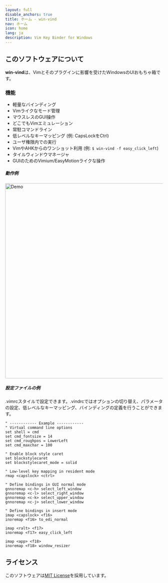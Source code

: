 ```yaml
---
layout: full
disable_anchors: true
title: ホーム - win-vind
nav: ホーム
icon: home
lang: ja
description: Vim Key Binder for Windows
---
```



## このソフトウェアについて  

**win-vind**は、Vimとそのプラグインに影響を受けたWindowsのUIおもちゃ箱です。


### 機能  
- 軽量なバインディング
- Vimライクなモード管理
- マウスレスのGUI操作
- どこでもVimエミュレーション
- 常駐コマンドライン
- 低レベルなキーマッピング (例: CapsLockをCtrl)
- ユーザ権限内での実行
- VimやAHKからのワンショット利用 (例: `$ win-vind -f easy_click_left`)
- タイルウィンドウマネージャ
- GUIのためのVimium/EasyMotionライクな操作


##### 動作例

<img src="{{ site.root }}/imgs/4xxdemo.gif?raw=true" title="Demo" width="624">  


##### 設定ファイルの例

.vimrcスタイルで設定できます。.vindrcではオプションの切り替え、パラメータの設定、低レベルなキーマッピング、バインディングの定義を行うことができます。


```vim
" ------------ Example ------------
" Virtual command line options
set shell = cmd
set cmd_fontsize = 14
set cmd_roughpos = LowerLeft
set cmd_maxchar = 100

" Enable block style caret
set blockstylecaret
set blockstylecaret_mode = solid

" Low-level key mapping in resident mode
rmap <capslock> <ctrl>

" Define bindings in GUI normal mode
gnnoremap <c-h> select_left_window
gnnoremap <c-l> select_right_window
gnnoremap <c-k> select_upper_window
gnnoremap <c-j> select_lower_window

" Define bindings in insert mode
imap <capslock> <f16>
inoremap <f16> to_edi_normal

imap <ralt> <f17>
inoremap <f17> easy_click_left

imap <app> <f18>
inoremap <f18> window_resizer
```

## ライセンス
このソフトウェアは[MIT License](https://github.com/pit-ray/win-vind/blob/master/LICENSE.txt)を採用しています。
